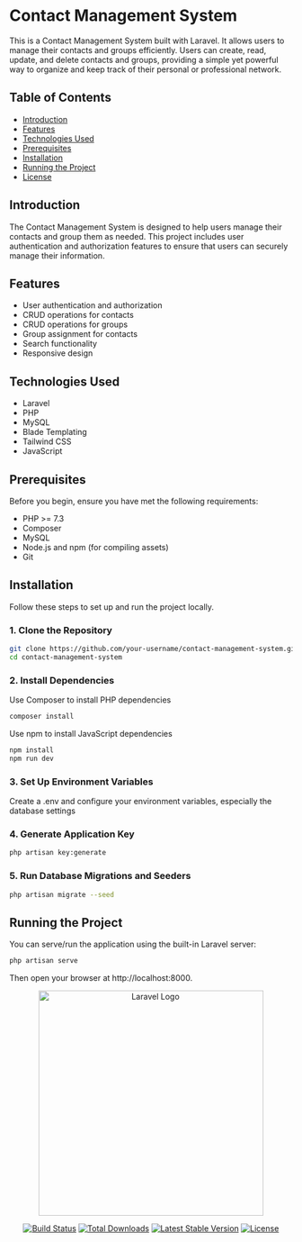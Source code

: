 # Contact Management System

This is a Contact Management System built with Laravel. It allows users to manage their contacts and groups efficiently. Users can create, read, update, and delete contacts and groups, providing a simple yet powerful way to organize and keep track of their personal or professional network.

## Table of Contents

- [Introduction](#introduction)
- [Features](#features)
- [Technologies Used](#technologies-used)
- [Prerequisites](#prerequisites)
- [Installation](#installation)
- [Running the Project](#running-the-project)
- [License](#license)

## Introduction

The Contact Management System is designed to help users manage their contacts and group them as needed. This project includes user authentication and authorization features to ensure that users can securely manage their information.

## Features

- User authentication and authorization
- CRUD operations for contacts
- CRUD operations for groups
- Group assignment for contacts
- Search functionality
- Responsive design

## Technologies Used

- Laravel
- PHP
- MySQL
- Blade Templating
- Tailwind CSS
- JavaScript

## Prerequisites

Before you begin, ensure you have met the following requirements:

- PHP >= 7.3
- Composer
- MySQL
- Node.js and npm (for compiling assets)
- Git

## Installation

Follow these steps to set up and run the project locally.

### 1. Clone the Repository

```bash
git clone https://github.com/your-username/contact-management-system.git
cd contact-management-system
```

### 2. Install Dependencies
Use Composer to install PHP dependencies

```bash
composer install
```

Use npm to install JavaScript dependencies
```bash
npm install
npm run dev
```

### 3. Set Up Environment Variables
Create a .env and configure your environment variables, especially the database settings

### 4. Generate Application Key

```bash
php artisan key:generate
```

### 5. Run Database Migrations and Seeders

```bash
php artisan migrate --seed
```

## Running the Project

You can serve/run the application using the built-in Laravel server:

```bash
php artisan serve
```

Then open your browser at http://localhost:8000.






<p align="center"><a href="https://laravel.com" target="_blank"><img src="https://raw.githubusercontent.com/laravel/art/master/logo-lockup/5%20SVG/2%20CMYK/1%20Full%20Color/laravel-logolockup-cmyk-red.svg" width="400" alt="Laravel Logo"></a></p>

<p align="center">
<a href="https://github.com/laravel/framework/actions"><img src="https://github.com/laravel/framework/workflows/tests/badge.svg" alt="Build Status"></a>
<a href="https://packagist.org/packages/laravel/framework"><img src="https://img.shields.io/packagist/dt/laravel/framework" alt="Total Downloads"></a>
<a href="https://packagist.org/packages/laravel/framework"><img src="https://img.shields.io/packagist/v/laravel/framework" alt="Latest Stable Version"></a>
<a href="https://packagist.org/packages/laravel/framework"><img src="https://img.shields.io/packagist/l/laravel/framework" alt="License"></a>
</p>


